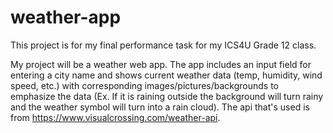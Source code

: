 # weather-app

This project is for my final performance task for my ICS4U Grade 12 class.

My project will be a weather web app. The app includes an input field for entering a city name and shows current weather data (temp, humidity, wind speed, etc.) with corresponding images/pictures/backgrounds to emphasize the data (Ex. If it is raining outside the background will turn rainy and the weather symbol will turn into a rain cloud). The api that's used is from https://www.visualcrossing.com/weather-api.

